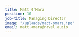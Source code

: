 ```yaml
---
title: Matt O’Mara
position: 10
job-title: Managing Director
image: "/uploads/matt-omara.jpg"
email: matt.omara@novel.audio
---
```


